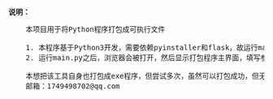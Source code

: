**说明：**
<pre>
    本项目用于将Python程序打包成可执行文件

    1. 本程序基于Python3开发，需要依赖pyinstaller和flask，故运行main.py之前请确保已经安装这两个库；
    2. 运行main.py之后，浏览器会被打开，然后显示打包程序主界面，填写参数之后即可开始打包！

    本想把该工具自身也打包成exe程序，但尝试多次，虽然可以打包成功，但无法正常运行，欢迎有兴趣的共同探讨。
    邮箱：1749498702@qq.com





</pre>